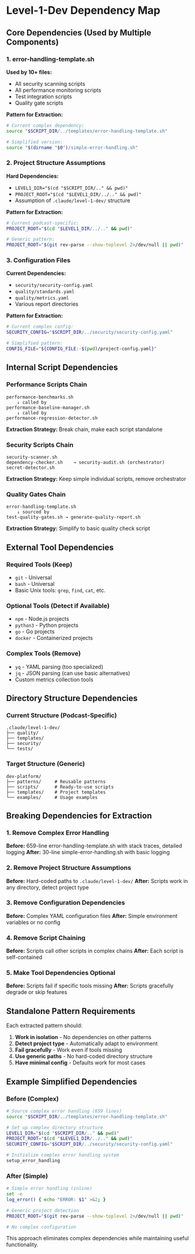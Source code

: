# Level-1-Dev Dependency Map

## Core Dependencies (Used by Multiple Components)

### 1. error-handling-template.sh
**Used by 10+ files:**
- All security scanning scripts
- All performance monitoring scripts
- Test integration scripts
- Quality gate scripts

**Pattern for Extraction:**
```bash
# Current complex dependency:
source "$SCRIPT_DIR/../templates/error-handling-template.sh"

# Simplified version:
source "$(dirname "$0")/simple-error-handling.sh"
```

### 2. Project Structure Assumptions
**Hard Dependencies:**
- `LEVEL1_DIR="$(cd "$SCRIPT_DIR/.." && pwd)"` 
- `PROJECT_ROOT="$(cd "$LEVEL1_DIR/../.." && pwd)"`
- Assumption of `.claude/level-1-dev/` structure

**Pattern for Extraction:**
```bash
# Current podcast-specific:
PROJECT_ROOT="$(cd "$LEVEL1_DIR/../.." && pwd)"

# Generic pattern:
PROJECT_ROOT="$(git rev-parse --show-toplevel 2>/dev/null || pwd)"
```

### 3. Configuration Files
**Current Dependencies:**
- `security/security-config.yaml`
- `quality/standards.yaml` 
- `quality/metrics.yaml`
- Various report directories

**Pattern for Extraction:**
```bash
# Current complex config:
SECURITY_CONFIG="$SCRIPT_DIR/../security/security-config.yaml"

# Simplified pattern:
CONFIG_FILE="${CONFIG_FILE:-$(pwd)/project-config.yaml}"
```

## Internal Script Dependencies

### Performance Scripts Chain
```
performance-benchmarks.sh
    ↓ called by
performance-baseline-manager.sh
    ↓ called by  
performance-regression-detector.sh
```
**Extraction Strategy:** Break chain, make each script standalone

### Security Scripts Chain
```
security-scanner.sh
dependency-checker.sh    → security-audit.sh (orchestrator)
secret-detector.sh
```
**Extraction Strategy:** Keep simple individual scripts, remove orchestrator

### Quality Gates Chain
```
error-handling-template.sh
    ↓ sourced by
test-quality-gates.sh → generate-quality-report.sh
```
**Extraction Strategy:** Simplify to basic quality check script

## External Tool Dependencies

### Required Tools (Keep)
- `git` - Universal
- `bash` - Universal  
- Basic Unix tools: `grep`, `find`, `cat`, etc.

### Optional Tools (Detect if Available)
- `npm` - Node.js projects
- `python3` - Python projects
- `go` - Go projects
- `docker` - Containerized projects

### Complex Tools (Remove)
- `yq` - YAML parsing (too specialized)
- `jq` - JSON parsing (can use basic alternatives)
- Custom metrics collection tools

## Directory Structure Dependencies

### Current Structure (Podcast-Specific)
```
.claude/level-1-dev/
├── quality/
├── templates/
├── security/
└── tests/
```

### Target Structure (Generic)
```
dev-platform/
├── patterns/     # Reusable patterns
├── scripts/      # Ready-to-use scripts  
├── templates/    # Project templates
└── examples/     # Usage examples
```

## Breaking Dependencies for Extraction

### 1. Remove Complex Error Handling
**Before:** 659-line error-handling-template.sh with stack traces, detailed logging
**After:** 30-line simple-error-handling.sh with basic logging

### 2. Remove Project Structure Assumptions
**Before:** Hard-coded paths to `.claude/level-1-dev/`
**After:** Scripts work in any directory, detect project type

### 3. Remove Configuration Dependencies  
**Before:** Complex YAML configuration files
**After:** Simple environment variables or no config

### 4. Remove Script Chaining
**Before:** Scripts call other scripts in complex chains
**After:** Each script is self-contained

### 5. Make Tool Dependencies Optional
**Before:** Scripts fail if specific tools missing
**After:** Scripts gracefully degrade or skip features

## Standalone Pattern Requirements

Each extracted pattern should:
1. **Work in isolation** - No dependencies on other patterns
2. **Detect project type** - Automatically adapt to environment
3. **Fail gracefully** - Work even if tools missing
4. **Use generic paths** - No hard-coded directory structure
5. **Have minimal config** - Defaults work for most cases

## Example Simplified Dependencies

### Before (Complex)
```bash
# Source complex error handling (659 lines)
source "$SCRIPT_DIR/../templates/error-handling-template.sh"

# Set up complex directory structure
LEVEL1_DIR="$(cd "$SCRIPT_DIR/.." && pwd)"
PROJECT_ROOT="$(cd "$LEVEL1_DIR/../.." && pwd)"  
SECURITY_CONFIG="$SCRIPT_DIR/../security/security-config.yaml"

# Initialize complex error handling system
setup_error_handling
```

### After (Simple)
```bash
# Simple error handling (inline)
set -e
log_error() { echo "ERROR: $1" >&2; }

# Generic project detection  
PROJECT_ROOT="$(git rev-parse --show-toplevel 2>/dev/null || pwd)"

# No complex configuration
```

This approach eliminates complex dependencies while maintaining useful functionality.